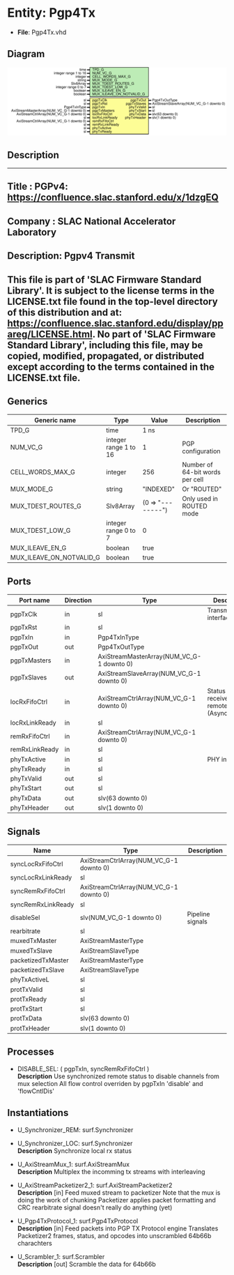 # Entity: Pgp4Tx

- **File**: Pgp4Tx.vhd
## Diagram

![Diagram](Pgp4Tx.svg "Diagram")
## Description

-----------------------------------------------------------------------------
 Title      : PGPv4: https://confluence.slac.stanford.edu/x/1dzgEQ
-----------------------------------------------------------------------------
 Company    : SLAC National Accelerator Laboratory
-----------------------------------------------------------------------------
 Description: Pgpv4 Transmit
-----------------------------------------------------------------------------
 This file is part of 'SLAC Firmware Standard Library'.
 It is subject to the license terms in the LICENSE.txt file found in the
 top-level directory of this distribution and at:
    https://confluence.slac.stanford.edu/display/ppareg/LICENSE.html.
 No part of 'SLAC Firmware Standard Library', including this file,
 may be copied, modified, propagated, or distributed except according to
 the terms contained in the LICENSE.txt file.
-----------------------------------------------------------------------------
## Generics

| Generic name             | Type                  | Value             | Description                      |
| ------------------------ | --------------------- | ----------------- | -------------------------------- |
| TPD_G                    | time                  | 1 ns              |                                  |
| NUM_VC_G                 | integer range 1 to 16 | 1                 | PGP configuration                |
| CELL_WORDS_MAX_G         | integer               | 256               |  Number of 64-bit words per cell |
| MUX_MODE_G               | string                | "INDEXED"         |  Or "ROUTED"                     |
| MUX_TDEST_ROUTES_G       | Slv8Array             | (0 => "--------") |  Only used in ROUTED mode        |
| MUX_TDEST_LOW_G          | integer range 0 to 7  | 0                 |                                  |
| MUX_ILEAVE_EN_G          | boolean               | true              |                                  |
| MUX_ILEAVE_ON_NOTVALID_G | boolean               | true              |                                  |
## Ports

| Port name      | Direction | Type                                      | Description                                       |
| -------------- | --------- | ----------------------------------------- | ------------------------------------------------- |
| pgpTxClk       | in        | sl                                        | Transmit interface                                |
| pgpTxRst       | in        | sl                                        |                                                   |
| pgpTxIn        | in        | Pgp4TxInType                              |                                                   |
| pgpTxOut       | out       | Pgp4TxOutType                             |                                                   |
| pgpTxMasters   | in        | AxiStreamMasterArray(NUM_VC_G-1 downto 0) |                                                   |
| pgpTxSlaves    | out       | AxiStreamSlaveArray(NUM_VC_G-1 downto 0)  |                                                   |
| locRxFifoCtrl  | in        | AxiStreamCtrlArray(NUM_VC_G-1 downto 0)   | Status of receive and remote FIFOs (Asynchronous) |
| locRxLinkReady | in        | sl                                        |                                                   |
| remRxFifoCtrl  | in        | AxiStreamCtrlArray(NUM_VC_G-1 downto 0)   |                                                   |
| remRxLinkReady | in        | sl                                        |                                                   |
| phyTxActive    | in        | sl                                        | PHY interface                                     |
| phyTxReady     | in        | sl                                        |                                                   |
| phyTxValid     | out       | sl                                        |                                                   |
| phyTxStart     | out       | sl                                        |                                                   |
| phyTxData      | out       | slv(63 downto 0)                          |                                                   |
| phyTxHeader    | out       | slv(1 downto 0)                           |                                                   |
## Signals

| Name               | Type                                    | Description        |
| ------------------ | --------------------------------------- | ------------------ |
| syncLocRxFifoCtrl  | AxiStreamCtrlArray(NUM_VC_G-1 downto 0) |                    |
| syncLocRxLinkReady | sl                                      |                    |
| syncRemRxFifoCtrl  | AxiStreamCtrlArray(NUM_VC_G-1 downto 0) |                    |
| syncRemRxLinkReady | sl                                      |                    |
| disableSel         | slv(NUM_VC_G-1 downto 0)                |  Pipeline signals  |
| rearbitrate        | sl                                      |                    |
| muxedTxMaster      | AxiStreamMasterType                     |                    |
| muxedTxSlave       | AxiStreamSlaveType                      |                    |
| packetizedTxMaster | AxiStreamMasterType                     |                    |
| packetizedTxSlave  | AxiStreamSlaveType                      |                    |
| phyTxActiveL       | sl                                      |                    |
| protTxValid        | sl                                      |                    |
| protTxReady        | sl                                      |                    |
| protTxStart        | sl                                      |                    |
| protTxData         | slv(63 downto 0)                        |                    |
| protTxHeader       | slv(1 downto 0)                         |                    |
## Processes
- DISABLE_SEL: ( pgpTxIn, syncRemRxFifoCtrl )
</br>**Description**
 Use synchronized remote status to disable channels from mux selection  All flow control overriden by pgpTxIn 'disable' and 'flowCntlDis' 
## Instantiations

- U_Synchronizer_REM: surf.Synchronizer
- U_Synchronizer_LOC: surf.Synchronizer
</br>**Description**
 Synchronize local rx status

- U_AxiStreamMux_1: surf.AxiStreamMux
</br>**Description**
 Multiplex the incomming tx streams with interleaving

- U_AxiStreamPacketizer2_1: surf.AxiStreamPacketizer2
</br>**Description**
 [in]
 Feed muxed stream to packetizer
 Note that the mux is doing the work of chunking
 Packetizer applies packet formatting and CRC
 rearbitrate signal doesn't really do anything (yet)

- U_Pgp4TxProtocol_1: surf.Pgp4TxProtocol
</br>**Description**
 [in]
 Feed packets into PGP TX Protocol engine
 Translates Packetizer2 frames, status, and opcodes into unscrambled 64b66b charachters

- U_Scrambler_1: surf.Scrambler
</br>**Description**
 [out]
 Scramble the data for 64b66b

